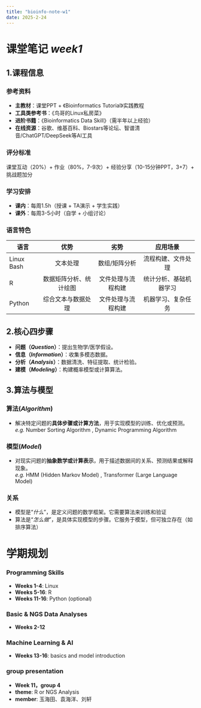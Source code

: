 ```yaml
---
title: "bioinfo-note-w1"
date: 2025-2-24
---
```

# 课堂笔记  *week1*  
## 1.课程信息
### **参考资料**
- **主教材**：课堂PPT + 《Bioinformatics Tutorial》实践教程  
- **工具类参考书**：《鸟哥的Linux私房菜》  
- **进阶书籍**：《Bioinformatics Data Skill》（需半年以上经验）  
- **在线资源**：谷歌、维基百科、Biostars等论坛、智谱清音/ChatGPT/DeepSeek等AI工具
### **评分标准** 
课堂互动（20%）+ 作业（80%，7-9次）+ 经验分享（10-15分钟PPT，3+7）+ 挑战题加分    
### **学习安排** 
- **课内**：每周1.5h（授课 + TA演示 + 学生实践）  
- **课外**：每周3-5小时（自学 + 小组讨论）
### **语言特色**
| 语言   | 优势      | 劣势     | 应用场景    |
| -------|:--------:| :-------:|:-----------:|
| Linux Bash| 文本处理 | 数组/矩阵分析 |流程构建、文件处理 |
| R     | 数据矩阵分析、统计绘图 | 文件处理与流程构建 |统计分析、基础机器学习 |
| Python | 综合文本与数据处理 |文件处理与流程构建 |机器学习、复杂任务|  
## 2.核心四步骤  
- **问题（*Question*）**：提出生物学/医学假设。  
- **信息（*Information*）**：收集多模态数据。   
- **分析（*Analysis*）**：数据清洗、特征提取、统计检验。  
- **建模（*Modeling*）**：构建概率模型或计算算法。
  
## 3.算法与模型  
### **算法**(*Algorithm*)
- 解决特定问题的**具体步骤或计算方法**，用于实现模型的训练、优化或预测。  
*e.g.* Number Sorting Algorithm , Dynamic Programming Algorithm
### **模型**(*Model*)
- 对现实问题的**抽象数学或计算表示**，用于描述数据间的关系、预测结果或解释现象。  
*e.g.* HMM (Hidden Markov Model) , Transformer (Large Language Model) 
### **关系**
- 模型是“*什么*”，是定义问题的数学框架。它需要算法来训练和验证   
- 算法是“*怎么做*”，是具体实现模型的步骤。它服务于模型，但可独立存在（如排序算法）

# 学期规划
### Programming Skills
- **Weeks 1-4**: Linux  
- **Weeks 5-16**: R  
- **Weeks 11-16**: Python (optional)  
### Basic & NGS Data Analyses 
- **Weeks 2-12**  
### Machine Learning & AI
- **Weeks 13-16**: basics and model introduction
### group presentation
- **Week 11，group 4**
- **theme**: R or NGS Analysis
- **member**: 玉海田、袁海洋、刘轩


